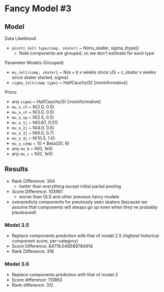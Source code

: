 Fancy Model #3
==============

## Model

Data Likelihood
* `points_{elt type/comp, skater}` ~ N(mu_skater, sigma_{type})
    * Note components are grouped, so we don't estimate for each type

Parameter Models (Grouped)
* `mu_{elt/comp, skater}` ~ 
     N(a + b x weeks since IJS + c_skater x weeks since skater started, sigma)
* `sigma_{elt/comp type}` ~ HalfCauchy(5)   [noninformative]

Priors
* any `sigma` ~ HalfCauchy(5)   [noninformative]
* `mu_a_ch` ~ N(2.0, 0.5)
* `mu_a_st` ~ N(3.0, 0.5)
* `mu_a_sp` ~ N(2.5, 0.5)
* `mu_a_1j` ~ N(0.67, 0.01)
* `mu_a_2j` ~ N(4.0, 0.5)
* `mu_a_3j` ~ N(6.0, 0.7)
* `mu_a_4j` ~ N(10.5, 1.0)
* `mu_a_comp` ~ 10 * Beta(20, 6)
* any `mu_b` ~ N(0, 1e5)
* any `mu_c` ~ N(0, 1e5)

## Results

* Rank Difference: 304
    * better than everything except initial partial pooling
* Score Difference: 103961
    * worse than OLS and other previous fancy models
* overpredicts components for previously seen skaters (because we assume that
  components will always go up even when they've probably plauteaued)

### Model 3.5
* Replace components prediction with that of model 2.5 (highest historical
  component score, per-category)
* Score Difference: 84719.048589784914
* Rank Difference: 318

### Model 3.6
* Replace components prediction with that of model 2
* Score difference: 113863
* Rank difference: 312